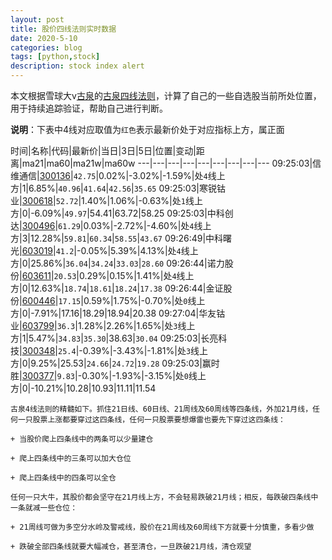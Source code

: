 ```yaml
---
layout: post
title: 股价四线法则实时数据
date: 2020-5-10
categories: blog
tags: [python,stock]
description: stock index alert
---
```



本文根据雪球大v[古泉](https://xueqiu.com/u/7148646888)的[古泉四线法则](https://xueqiu.com/7148646888/130498192)，计算了自己的一些自选股当前所处位置，用于持续追踪验证，帮助自己进行判断。

**说明**：下表中4线对应取值为`红色`表示最新价处于对应指标上方，属正面

时间|名称|代码|最新价|当日|3日|5日|位置|变动|距离|ma21|ma60|ma21w|ma60w
---|---|---|---|---|---|---|---|---
09:25:03|信维通信|[300136](https://xueqiu.com/S/SZ300136)|`42.75`|0.02%|-3.02%|-1.59%|处`4`线上方|1|6.85%|`40.96`|`41.64`|`42.56`|`35.65`
09:25:03|寒锐钴业|[300618](https://xueqiu.com/S/SZ300618)|`52.72`|1.40%|1.06%|-0.63%|处`1`线上方|0|-6.09%|`49.97`|54.41|63.72|58.25
09:25:03|中科创达|[300496](https://xueqiu.com/S/SZ300496)|`61.29`|0.03%|-2.72%|-4.60%|处`4`线上方|3|12.28%|`59.81`|`60.34`|`58.55`|`43.67`
09:26:49|中科曙光|[603019](https://xueqiu.com/S/SH603019)|`41.2`|-0.05%|5.39%|4.13%|处`4`线上方|0|25.86%|`36.04`|`34.24`|`33.03`|`28.60`
09:26:44|诺力股份|[603611](https://xueqiu.com/S/SH603611)|`20.53`|0.29%|0.15%|1.41%|处`4`线上方|0|12.63%|`18.74`|`18.61`|`18.24`|`17.38`
09:26:44|金证股份|[600446](https://xueqiu.com/S/SH600446)|`17.15`|0.59%|1.75%|-0.70%|处`0`线上方|0|-7.91%|17.16|18.29|18.94|20.38
09:27:04|华友钴业|[603799](https://xueqiu.com/S/SH603799)|`36.3`|1.28%|2.26%|1.65%|处`3`线上方|1|5.47%|`34.83`|`35.30`|38.63|`30.04`
09:25:03|长亮科技|[300348](https://xueqiu.com/S/SZ300348)|`25.4`|-0.39%|-3.43%|-1.81%|处`3`线上方|0|9.25%|25.53|`24.66`|`24.72`|`19.28`
09:25:03|赢时胜|[300377](https://xueqiu.com/S/SZ300377)|`9.83`|-0.30%|-1.93%|-3.15%|处`0`线上方|0|-10.21%|10.28|10.93|11.11|11.54

```
古泉4线法则的精髓如下。抓住21日线、60日线、21周线及60周线等四条线，外加21月线，任何一只股票上涨都要穿过这四条线，任何一只股票要想爆雷也要先下穿过这四条线：

+ 当股价爬上四条线中的两条可以少量建仓

+ 爬上四条线中的三条可以加大仓位

+ 爬上四条线中的四条可以全仓

任何一只大牛，其股价都会坚守在21月线上方，不会轻易跌破21月线；相反，每跌破四条线中一条就减一些仓位：

+ 21周线可做为多空分水岭及警戒线，股价在21周线及60周线下方就要十分慎重，多看少做

+ 跌破全部四条线就要大幅减仓，甚至清仓，一旦跌破21月线，清仓观望
```